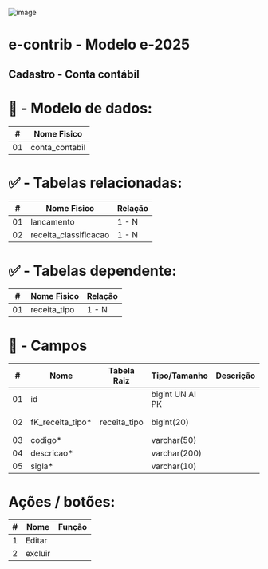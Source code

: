 ![image](https://github.com/user-attachments/assets/04662de1-1516-48d7-bb8c-50b38989e58b)
# e-contrib - Modelo e-2025 
##  Cadastro - Conta contábil 
### 

# 🎲 - Modelo de dados:
 **\#**  |**Nome Fisico**               |
---------|------------------------------|
01       | conta_contabil               |

#
#   ✅ - Tabelas relacionadas:
 **\#**  |**Nome Fisico**               |   **Relação** |
---------|------------------------------|---------------|      
01       | lancamento                   |     1 - N     |
02       | receita_classificacao        |     1 - N     |


#   ✅ - Tabelas dependente:
 **\#**  |**Nome Fisico**               |   **Relação** |
---------|------------------------------|---------------| 
01       | receita_tipo                 |     1 - N     |


#
# 🔢 - Campos
 **\#**  | **Nome**                     | **Tabela Raiz**         | **Tipo/Tamanho**        | **Descrição**                                                                        | **Campo sistema**                      |
---------|------------------------------|-------------------------|-------------------------|--------------------------------------------------------------------------------------|----------------------------------------|
01       | id                           |                         | bigint UN AI PK         |                                                                                      |                                        |
02       | fK_receita_tipo*             | receita_tipo            | bigint(20)              |                                                                                      | Tipo de receita                        |
03       | codigo*                      |                         | varchar(50)             |                                                                                      | Código                                 |
04       | descricao*                   |                         | varchar(200)            |                                                                                      | Descrição                              |
05       | sigla*                       |                         | varchar(10)             |                                                                                      | Sigla                                  |


# Ações / botões:
 **\#**  |**Nome**                      |   **Função**  |
---------|------------------------------|---------------|
1        | Editar                       |               |
2        | excluir                      |               |

